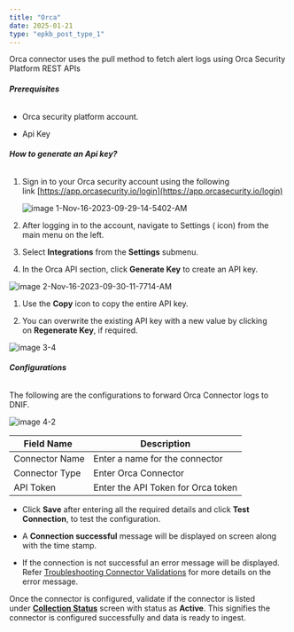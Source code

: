 ```yaml
---
title: "Orca"
date: 2025-01-21
type: "epkb_post_type_1"
---
```


Orca connector uses the pull method to fetch alert logs using Orca Security Platform REST APIs

###### **Prerequisites**

- Orca security platform account.

- Api Key

###### **How to generate an Api key?**

1. Sign in to your Orca security account using the following link [https://app.orcasecurity.io/login](https://app.orcasecurity.io/login)  
      
      
    ![image 1-Nov-16-2023-09-29-14-5402-AM](images/image201-Nov-16-2023-09-29-14-5402-AM.jpg)  
      
    

3. After logging in to the account, navigate to Settings ( icon) from the main menu on the left.

5. Select **Integrations** from the **Settings** submenu.

7. In the Orca API section, click **Generate Key** to create an API key.

![image 2-Nov-16-2023-09-30-11-7714-AM](images/image202-Nov-16-2023-09-30-11-7714-AM.jpg)

1. Use the **Copy** icon to copy the entire API key.

3. You can overwrite the existing API key with a new value by clicking on **Regenerate Key**, if required.  
      
    

![image 3-4](images/image203-4.jpg)

###### **Configurations**

The following are the configurations to forward Orca Connector logs to DNIF.‌

![image 4-2](images/image204-2.jpg)

| **Field Name**  | **Description** |
| --- | --- |
| Connector Name | Enter a name for the connector |
| Connector Type | Enter Orca Connector |
| API Token | Enter the API Token for Orca token |

- Click **Save** after entering all the required details and click **Test Connection**, to test the configuration.

- A **Connection successful** message will be displayed on screen along with the time stamp.

- If the connection is not successful an error message will be displayed. Refer [Troubleshooting Connector Validations](https://dnif.it/kb/troubleshooting-and-debugging/troubleshooting-connector-validations/) for more details on the error message.

Once the connector is configured, validate if the connector is listed under **[Collection Status](https://dnif.it/kb/operations/collection-status/)** screen with status as **Active**. This signifies the connector is configured successfully and data is ready to ingest.

